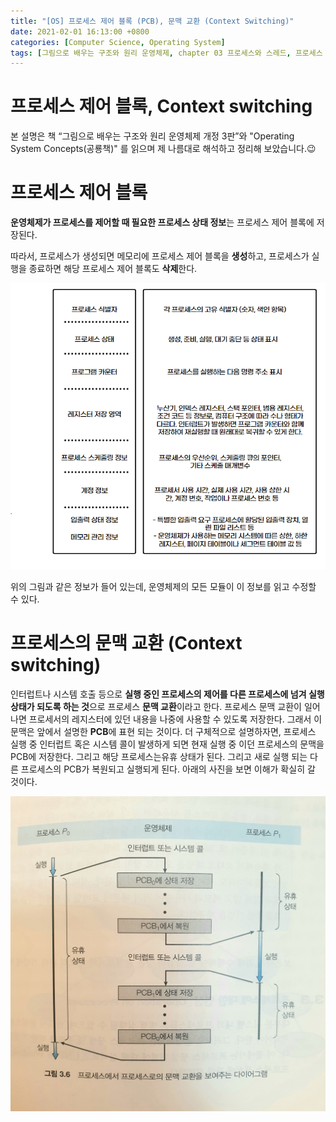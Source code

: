```yaml
---
title: "[OS] 프로세스 제어 블록 (PCB), 문맥 교환 (Context Switching)"
date: 2021-02-01 16:13:00 +0800
categories: [Computer Science, Operating System]
tags: [그림으로 배우는 구조와 원리 운영체제, chapter 03 프로세스와 스레드, 프로세스 제어블록, PCB, 문맥교환, context switching, 공룡책, Operating System Concepts] 
---
```




# 프로세스 제어 블록, Context switching

본 설명은 책 “그림으로 배우는 구조와 원리 운영체제 개정 3판”와 "Operating System Concepts(공룡책)" 를 읽으며 제 나름대로 해석하고 정리해 보았습니다.😉

# 프로세스 제어 블록

**운영체제가 프로세스를 제어할 때 필요한 프로세스 상태 정보**는 프로세스 제어 블록에 저장된다.

따라서, 프로세스가 생성되면 메모리에 프로세스 제어 블록을 **생성**하고, 프로세스가 실행을 종료하면 해당 프로세스 제어 블록도 **삭제**한다. 

![Untitled](\assets\img\pcb\Untitled.png)

위의 그림과 같은 정보가 들어 있는데, 운영체제의 모든 모듈이 이 정보를 읽고 수정할 수 있다.

# 프로세스의 문맥 교환 (Context switching)

인터럽트나 시스템 호출 등으로 **실행 중인 프로세스의 제어를 다른 프로세스에 넘겨 실행 상태가 되도록 하는 것**으로 프로세스 **문맥 교환**이라고 한다. 프로세스 문맥 교환이 일어나면 프로세서의 레지스터에 있던 내용을 나중에 사용할 수 있도록 저장한다. 그래서 이 문맥은 앞에서 설명한 **PCB**에 표현 되는 것이다. 더 구체적으로 설명하자면, 프로세스 실행 중 인터럽트 혹은 시스템 콜이 발생하게 되면 현재 실행 중 이던 프로세스의 문맥을 PCB에 저장한다. 그리고  해당 프로세스는유휴 상태가 된다. 그리고 새로 실행 되는 다른 프로세스의 PCB가 복원되고 실행되게 된다. 아래의 사진을 보면 이해가 확실히 갈 것이다.

<img src="\assets\img\pcb\KakaoTalk_20210216_143713190.jpg" alt="KakaoTalk_20210216_143713190" />